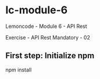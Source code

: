 # lc-module-6

Lemoncode - Module 6 - API Rest

Exercise - API Rest Mandatory - 02

## First step: Initialize npm
npm install